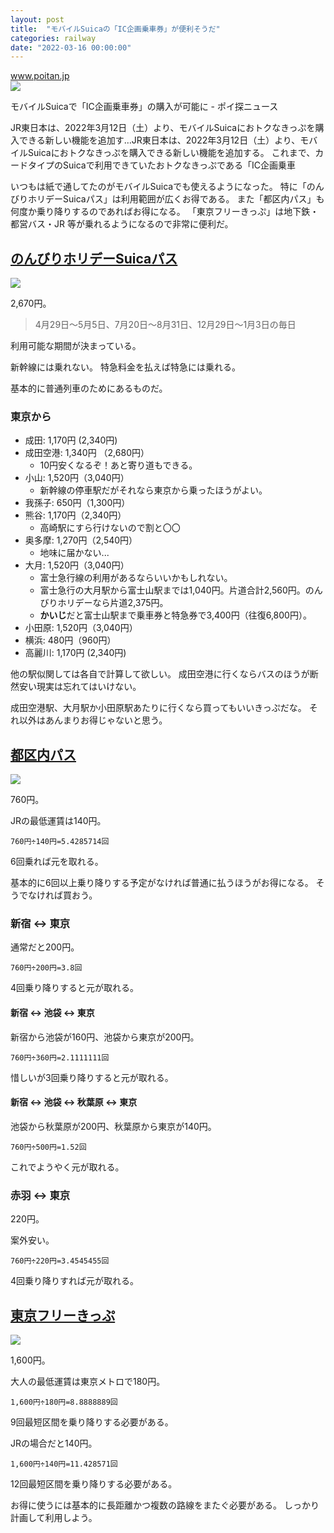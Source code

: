 ```yaml
---
layout: post
title:  "モバイルSuicaの「IC企画乗車券」が便利そうだ"
categories: railway
date: "2022-03-16 00:00:00"
---
```



<div class="card">
  <a href="https://www.poitan.jp/archives/90983"></a>
  <div class="card__header">
    <a href="https://www.poitan.jp/archives/90983">www.poitan.jp</a>
  </div>
  <div class="card__image">
    <img src="https://www.poitan.jp/wp-content/uploads/2022/01/mobile-suica.jpghttps://www.poitan.jp/wp-content/uploads/2022/01/mobile-suica.jpg">
  </div>
  <div class="card__title">
    <p>モバイルSuicaで「IC企画乗車券」の購入が可能に - ポイ探ニュース</p>
  </div>
  <div class="card__description">
    <p>JR東日本は、2022年3月12日（土）より、モバイルSuicaにおトクなきっぷを購入できる新しい機能を追加す…JR東日本は、2022年3月12日（土）より、モバイルSuicaにおトクなきっぷを購入できる新しい機能を追加する。 これまで、カードタイプのSuicaで利用できていたおトクなきっぷである「IC企画乗車</p>
  </div>
</div>


いつもは紙で通してたのがモバイルSuicaでも使えるようになった。
特に「のんびりホリデーSuicaパス」は利用範囲が広くお得である。
また「都区内パス」も何度か乗り降りするのであればお得になる。
「東京フリーきっぷ」は地下鉄・都営バス・JR 等が乗れるようになるので非常に便利だ。

## [のんびりホリデーSuicaパス](https://www.jreast.co.jp/tickets/info.aspx?GoodsCd=2682)

![](https://www.jreast.co.jp/tickets/mapimg/2682-1.gif)

2,670円。

> 4月29日～5月5日、7月20日～8月31日、12月29日～1月3日の毎日

利用可能な期間が決まっている。

新幹線には乗れない。
特急料金を払えば特急には乗れる。

基本的に普通列車のためにあるものだ。

### 東京から

- 成田: 1,170円 (2,340円)
- 成田空港: 1,340円	（2,680円）
  - 10円安くなるぞ！あと寄り道もできる。
- 小山: 1,520円（3,040円）
  - 新幹線の停車駅だがそれなら東京から乗ったほうがよい。
- 我孫子: 650円（1,300円）
- 熊谷: 1,170円（2,340円）
  - 高崎駅にすら行けないので割と〇〇
- 奥多摩: 1,270円（2,540円）
  - 地味に届かない...
- 大月: 1,520円（3,040円）
  - 富士急行線の利用があるならいいかもしれない。
  - 富士急行の大月駅から富士山駅までは1,040円。片道合計2,560円。のんびりホリデーなら片道2,375円。
  - **かいじ**だと富士山駅まで乗車券と特急券で3,400円（往復6,800円）。
- 小田原: 1,520円（3,040円）
- 横浜: 480円（960円）
- 高麗川: 1,170円 (2,340円)

他の駅似関しては各自で計算して欲しい。
成田空港に行くならバスのほうが断然安い現実は忘れてはいけない。

成田空港駅、大月駅か小田原駅あたりに行くなら買ってもいいきっぷだな。
それ以外はあんまりお得じゃないと思う。

## [都区内パス](https://www.jreast.co.jp/tickets/info.aspx?GoodsCd=2485)

![](https://www.jreast.co.jp/tickets/mapimg/2485-1.jpg)

760円。

JRの最低運賃は140円。

```
760円÷140円=5.4285714回
```

6回乗れば元を取れる。

基本的に6回以上乗り降りする予定がなければ普通に払うほうがお得になる。
そうでなければ買おう。

### 新宿 ↔ 東京

通常だと200円。

```
760円÷200円=3.8回
```

4回乗り降りすると元が取れる。

#### 新宿 ↔ 池袋 ↔ 東京

新宿から池袋が160円、池袋から東京が200円。

```
760円÷360円=2.1111111回
```

惜しいが3回乗り降りすると元が取れる。

#### 新宿 ↔ 池袋 ↔ 秋葉原 ↔ 東京

池袋から秋葉原が200円、秋葉原から東京が140円。

```
760円÷500円=1.52回
```

これでようやく元が取れる。

### 赤羽 ↔ 東京

220円。

案外安い。

```
760円÷220円=3.4545455回
```

4回乗り降りすれば元が取れる。

## [東京フリーきっぷ](https://www.jreast.co.jp/tickets/info.aspx?GoodsCd=2487)

![](https://www.kotsu.metro.tokyo.jp/pickup_information/i/otoku_free_02.png)

1,600円。

大人の最低運賃は東京メトロで180円。

```
1,600円÷180円=8.8888889回
```

9回最短区間を乗り降りする必要がある。

JRの場合だと140円。

```
1,600円÷140円=11.428571回
```

12回最短区間を乗り降りする必要がある。


お得に使うには基本的に長距離かつ複数の路線をまたぐ必要がある。
しっかり計画して利用しよう。
